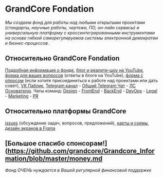 # GrandCore Fondation
*Мы создаем фонд для работы над любыми открытыми проектами (стандарты, научные работы, чертежи, ПО, он-лайн сервисы) и универсальную платформу с кроссинтегрированными инструментами на основе гибкой саморегулируемов системы электронной демократии и бизнес-процессов.*

## Относительно GrandCore Fondation
[Подробная информация о фонде](https://github.com/grandcore/Grandcore_Information), [блог и реалити-шоу на YouTube](https://www.youtube.com/channel/UCCcI0eNBhfd0qHIzZLDvKVA), [форма для ваших вопросов](https://forms.gle/WSUskFHmhyangj3b9) (ответы в блоге на YouTube), [форма с опросом](https://forms.gle/pMY5AqqdYUzMhdSK8) (если хотите присоединиться к работе над проектами или дать совет), [VK Паблик](https://vk.com/grandcore), [Telegram канал](https://t.me/grandcore) - [Общий Telegram Чат](https://t.me/grandcore_chat) - [ЛС Основателю](https://t.me/i0zgMRV49fX). 
Чаты команд: [Design](https://cutt.ly/4wZ8fdO) - [FrontEnd](https://cutt.ly/LwZ8hiU) - [BackEnd](https://cutt.ly/uwZ8GXF) - [DevOps](https://cutt.ly/GwZ8jEy) - [Legal](https://cutt.ly/YwZ8kpE) - [Marketing](https://cutt.ly/swZ8kYK) - [PR](https://cutt.ly/WwZ8k2u) 

## Относительно платформы GrandCore 
[issues](https://github.com/grandcore/GrandCore_Planform/issues) (обсуждение задач, вопросов, предложений), [карты и схемы](https://www.draw.io/?lightbox=1&highlight=0000ff&edit=_blank&layers=1&nav=1&title=grandcore.org#Uhttps%3A%2F%2Fdrive.google.com%2Fuc%3Fid%3D1pdNwWqCsGxdrEGcJ6Gn7gH1DTl_yrrLg%26export%3Ddownload), [дизайн экранов в Figma](https://www.figma.com/file/Ag33afXxUOh2otvXJhwo7i/UIs?node-id=0%3A1)


## [Большое спасибо спонсорам!](https://github.com/grandcore/Grandcore_Information/blob/master/money.md 
*Фонд ОЧЕНЬ нуждается в Вашей регулярной финансовой поддержке*



